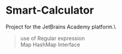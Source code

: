 # Smart-Calculator
Project for the JetBrains Academy platform.\
>use of Regular expression\
>Map HashMap Interface
